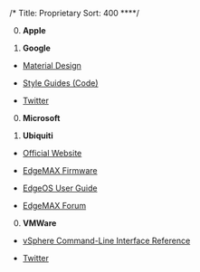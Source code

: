 /*
Title: Proprietary
Sort: 400
****/

0. **Apple**

0. **Google**

  * [Material Design](https://material.io/guidelines/)

  * [Style Guides (Code)](https://google.github.io/styleguide/)

  * [Twitter](https://twitter.com/Google)

0. **Microsoft**

0. **Ubiquiti**

  * [Official Website](https://www.ubnt.com/)

  * [EdgeMAX Firmware](https://www.ubnt.com/download/edgemax)

  * [EdgeOS User Guide](https://dl.ubnt.com/guides/edgemax/EdgeOS_UG.pdf)

  * [EdgeMAX Forum](https://community.ubnt.com/edgemax)


0. **VMWare**

  * [vSphere Command-Line Interface Reference](https://code.vmware.com/doc/preview?id=4164)

  * [Twitter](https://twitter.com/VMware)
